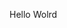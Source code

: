 Hello Wolrd





































































































































































































































































































































































































































































































































































































































































